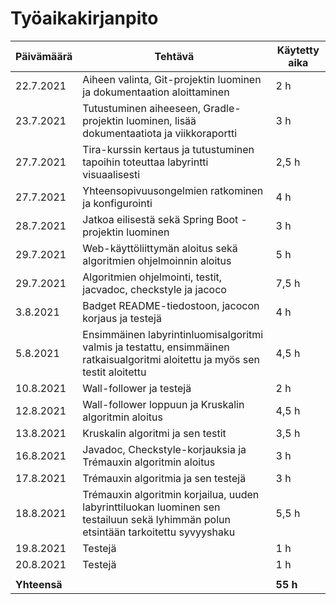 # Työaikakirjanpito


Päivämäärä | Tehtävä | Käytetty aika
---------- | ------- | -------------
22.7.2021 | Aiheen valinta, Git-projektin luominen ja dokumentaation aloittaminen | 2 h
23.7.2021 | Tutustuminen aiheeseen, Gradle-projektin luominen, lisää dokumentaatiota ja viikkoraportti | 3 h
27.7.2021 | Tira-kurssin kertaus ja tutustuminen tapoihin toteuttaa labyrintti visuaalisesti | 2,5 h
27.7.2021 | Yhteensopivuusongelmien ratkominen ja konfigurointi | 4 h
28.7.2021 | Jatkoa eilisestä sekä Spring Boot -projektin luominen | 3 h
29.7.2021 | Web-käyttöliittymän aloitus sekä algoritmien ohjelmoinnin aloitus | 5 h
29.7.2021 | Algoritmien ohjelmointi, testit, jacvadoc, checkstyle ja jacoco | 7,5 h
3.8.2021 | Badget README-tiedostoon, jacocon korjaus ja testejä | 4 h
5.8.2021 | Ensimmäinen labyrintinluomisalgoritmi valmis ja testattu, ensimmäinen ratkaisualgoritmi aloitettu ja myös sen testit aloitettu | 4,5 h
10.8.2021 | Wall-follower ja testejä | 2 h
12.8.2021 | Wall-follower loppuun ja Kruskalin algoritmin aloitus | 4,5 h
13.8.2021 | Kruskalin algoritmi ja sen testit | 3,5 h
16.8.2021 | Javadoc, Checkstyle-korjauksia ja Trémauxin algoritmin aloitus | 3 h
17.8.2021 | Trémauxin algoritmia ja sen testejä | 3 h
18.8.2021 | Trémauxin algoritmin korjailua, uuden labyrinttiluokan luominen sen testailuun sekä lyhimmän polun etsintään tarkoitettu syvyyshaku | 5,5 h
19.8.2021 | Testejä | 1 h
20.8.2021 | Testejä | 1 h
 | | 
**Yhteensä** | | **55 h**

